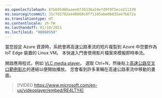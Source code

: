 ```yaml
---
ms.openlocfilehash: 8fbb95486aaee6f36336a24efd9f9f5ece211339
ms.sourcegitcommit: 31cfd3782a448068c0ff1105abe06035ee7b672a
ms.translationtype: HT
ms.contentlocale: zh-TW
ms.lasthandoff: 01/10/2021
ms.locfileid: "98060558"
---
```

當您設定 Azure 資源時，系統會將高速公路車流的短片複製到 Azure 中您要作為 IoT Edge 裝置的 Linux VM。 本快速入門會使用影片檔案來模擬即時串流。

開啟應用程式，例如 [VLC media player](https://www.videolan.org/vlc/)。 選取 Ctrl+N，然後貼上[高速公路交叉口範例影片](https://lvamedia.blob.core.windows.net/public/camera-300s.mkv)的連結以便開始播放。 您會看到許多車輛在高速公路車流中移動的畫面。

> [!VIDEO https://www.microsoft.com/en-us/videoplayer/embed/RE4LTY4]
